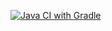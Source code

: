 [![Java CI with Gradle](https://github.com/alexdnf/DemoCI-CD/actions/workflows/%20gradle.yml/badge.svg)](https://github.com/alexdnf/DemoCI-CD/actions/workflows/%20gradle.yml)
